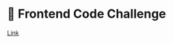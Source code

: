 # 💼 **Frontend Code Challenge**

<a href="https://johan-frontend-titamedia.netlify.app" target="_blank">Link</a>